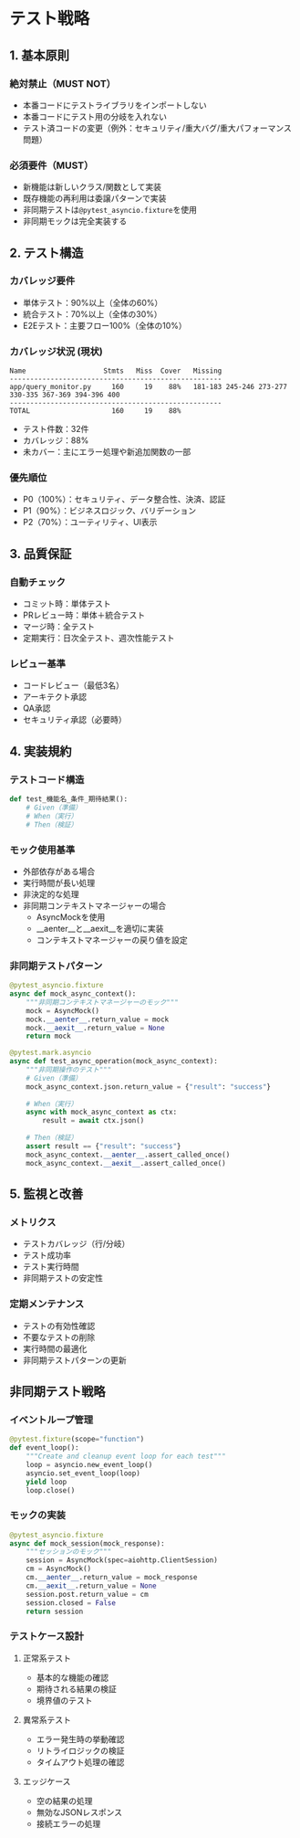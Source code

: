 # テスト戦略

## 1. 基本原則
### 絶対禁止（MUST NOT）
- 本番コードにテストライブラリをインポートしない
- 本番コードにテスト用の分岐を入れない
- テスト済コードの変更（例外：セキュリティ/重大バグ/重大パフォーマンス問題）

### 必須要件（MUST）
- 新機能は新しいクラス/関数として実装
- 既存機能の再利用は委譲パターンで実装
- 非同期テストは`@pytest_asyncio.fixture`を使用
- 非同期モックは完全実装する

## 2. テスト構造
### カバレッジ要件
- 単体テスト：90%以上（全体の60%）
- 統合テスト：70%以上（全体の30%）
- E2Eテスト：主要フロー100%（全体の10%）

### カバレッジ状況 (現状)
```
Name                   Stmts   Miss  Cover   Missing
----------------------------------------------------
app/query_monitor.py     160     19    88%   181-183 245-246 273-277 330-335 367-369 394-396 400
----------------------------------------------------
TOTAL                    160     19    88%
```

- テスト件数：32件
- カバレッジ：88%
- 未カバー：主にエラー処理や新追加関数の一部

### 優先順位
- P0（100%）：セキュリティ、データ整合性、決済、認証
- P1（90%）：ビジネスロジック、バリデーション
- P2（70%）：ユーティリティ、UI表示

## 3. 品質保証
### 自動チェック
- コミット時：単体テスト
- PRレビュー時：単体＋統合テスト
- マージ時：全テスト
- 定期実行：日次全テスト、週次性能テスト

### レビュー基準
- コードレビュー（最低3名）
- アーキテクト承認
- QA承認
- セキュリティ承認（必要時）

## 4. 実装規約
### テストコード構造
```python
def test_機能名_条件_期待結果():
    # Given（準備）
    # When（実行）
    # Then（検証）
```

### モック使用基準
- 外部依存がある場合
- 実行時間が長い処理
- 非決定的な処理
- 非同期コンテキストマネージャーの場合
  - AsyncMockを使用
  - __aenter__と__aexit__を適切に実装
  - コンテキストマネージャーの戻り値を設定

### 非同期テストパターン
```python
@pytest_asyncio.fixture
async def mock_async_context():
    """非同期コンテキストマネージャーのモック"""
    mock = AsyncMock()
    mock.__aenter__.return_value = mock
    mock.__aexit__.return_value = None
    return mock

@pytest.mark.asyncio
async def test_async_operation(mock_async_context):
    """非同期操作のテスト"""
    # Given（準備）
    mock_async_context.json.return_value = {"result": "success"}
    
    # When（実行）
    async with mock_async_context as ctx:
        result = await ctx.json()
    
    # Then（検証）
    assert result == {"result": "success"}
    mock_async_context.__aenter__.assert_called_once()
    mock_async_context.__aexit__.assert_called_once()
```

## 5. 監視と改善
### メトリクス
- テストカバレッジ（行/分岐）
- テスト成功率
- テスト実行時間
- 非同期テストの安定性

### 定期メンテナンス
- テストの有効性確認
- 不要なテストの削除
- 実行時間の最適化
- 非同期テストパターンの更新

## 非同期テスト戦略

### イベントループ管理
```python
@pytest.fixture(scope="function")
def event_loop():
    """Create and cleanup event loop for each test"""
    loop = asyncio.new_event_loop()
    asyncio.set_event_loop(loop)
    yield loop
    loop.close()
```

### モックの実装
```python
@pytest_asyncio.fixture
async def mock_session(mock_response):
    """セッションのモック"""
    session = AsyncMock(spec=aiohttp.ClientSession)
    cm = AsyncMock()
    cm.__aenter__.return_value = mock_response
    cm.__aexit__.return_value = None
    session.post.return_value = cm
    session.closed = False
    return session
```

### テストケース設計
1. 正常系テスト
   - 基本的な機能の確認
   - 期待される結果の検証
   - 境界値のテスト

2. 異常系テスト
   - エラー発生時の挙動確認
   - リトライロジックの検証
   - タイムアウト処理の確認

3. エッジケース
   - 空の結果の処理
   - 無効なJSONレスポンス
   - 接続エラーの処理
